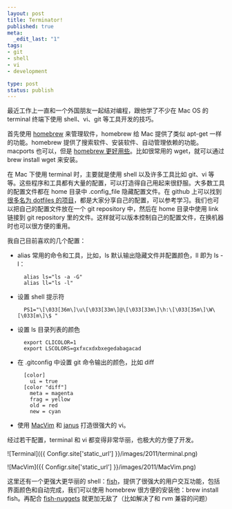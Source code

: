 ```yaml
---
layout: post
title: Terminator!
published: true
meta:
  _edit_last: "1"
tags:
- git
- shell
- vi
- development

type: post
status: publish
---
```

最近工作上一直和一个外国朋友一起结对编程，跟他学了不少在 Mac OS 的 terminal 终端下使用 shell、vi、git 等工具开发的技巧。

首先使用 [homebrew](https://github.com/mxcl/homebrew "homebrew") 来管理软件，homebrew 给 Mac 提供了类似 apt-get 一样的功能。homebrew 提供了搜索软件、安装软件、自动管理依赖的功能。macports 也可以，但是 [homebrew 更好用些](http://tedwise.com/2010/08/28/homebrew-vs-macports/ "homebrew vs macports")。比如很常用的 wget，就可以通过 brew install wget 来安装。

在 Mac 下使用 terminal 时，主要就是使用 shell 以及许多工具比如 git、vi 等等。这些程序和工具都有大量的配置，可以打造得自己用起来很舒服。大多数工具的配置文件都在 home 目录中 .config_file 隐藏配置文件。在 github 上可以找到[很多名为 dotfiles 的项目](https://github.com/search?langOverride=&amp;q=dotfiles&amp;repo=&amp;start_value=1&amp;type=Repositories)，都是大家分享自己的配置，可以参考学习。我们也可以把自己的配置文件放在一个 git repository 中，然后在 home 目录中使用 link 链接到 git repository 里的文件。这样就可以版本控制自己的配置文件，在换机器时也可以很方便的重用。

<!-- more -->

我自己目前喜欢的几个配置：

- alias 常用的命令和工具，比如，ls 默认输出隐藏文件并配置颜色，ll 即为 ls -l：

        alias ls="ls -a -G"  
        alias ll="ls -l"

- 设置 shell 提示符

        PS1="\[\033[36m\]\u\[\033[33m\]@\[\033[33m\]\h:\[\033[35m\]\W\[\033[m\]\$ "

- 设置 ls 目录列表的颜色

        export CLICOLOR=1  
        export LSCOLORS=gxfxcxdxbxegedabagacad

- 在 .gitconfig 中设置 git 命令输出的颜色，比如 diff

        [color]  
          ui = true  
        [color "diff"]  
          meta = magenta  
          frag = yellow  
          old = red  
          new = cyan

- 使用 [MacVim](http://code.google.com/p/macvim/ "MacVim") 和 [janus](https://github.com/carlhuda/janus "janus") 打造很强大的 vi。

经过若干配置，terminal 和 vi 都变得非常华丽，也极大的方便了开发。

![Terminal]({{ Configr.site['static_url'] }}/images/2011/terminal.png)

![MacVim]({{ Configr.site['static_url'] }}/images/2011/MacVim.png)

这里还有一个更强大更华丽的 shell：[fish](http://fishshell.com/ "fish shell")，提供了很强大的用户交互功能，包括界面颜色和自动完成，我们可以使用 homebrew 很方便的安装他：brew install fish。再配合 [fish-nuggets](https://github.com/eventualbuddha/fish-nuggets "fish-nuggets") 就更加无敌了（比如解决了和 rvm 兼容的问题）
